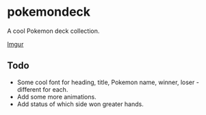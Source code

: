 # pokemondeck

A cool Pokemon deck collection.

[Imgur](blob:https://imgur.com/ebc328d3-e500-4ab4-85b3-e232940e4a9b)

## Todo
  * Some cool font for heading, title, Pokemon name, winner, loser - different for each.
   * Add some more animations.
  * Add status of which side won greater hands.
